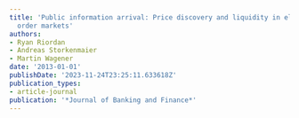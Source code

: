 ```yaml
---
title: 'Public information arrival: Price discovery and liquidity in electronic limit
  order markets'
authors:
- Ryan Riordan
- Andreas Storkenmaier
- Martin Wagener
date: '2013-01-01'
publishDate: '2023-11-24T23:25:11.633618Z'
publication_types:
- article-journal
publication: '*Journal of Banking and Finance*'
---
```

